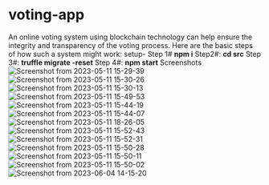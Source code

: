 # voting-app
An online voting system using blockchain technology can help ensure the integrity and transparency of the voting process. Here are the basic steps of how such a system might work:
setup- 
Step 1#
**npm i**
Step2#:
**cd src**
Step 3#:
**truffle migrate -reset**
Step 4#:
**npm start**
Screenshots
![Screenshot from 2023-05-11 15-29-39](https://github.com/A-infinity4/voting-dapp/assets/79836218/06761fe6-0d2a-47d7-91fa-36fbfab008b4)
![Screenshot from 2023-05-11 15-30-26](https://github.com/A-infinity4/voting-dapp/assets/79836218/4fa10ae8-5ec7-4689-802f-2106c0bd6b57)
![Screenshot from 2023-05-11 15-30-13](https://github.com/A-infinity4/voting-dapp/assets/79836218/92deb135-4e24-434f-840e-aaf8958e9e2d)
![Screenshot from 2023-05-11 15-49-53](https://github.com/A-infinity4/voting-dapp/assets/79836218/92b99b44-22e3-419e-946e-425c2dabc925)
![Screenshot from 2023-05-11 15-44-19](https://github.com/A-infinity4/voting-dapp/assets/79836218/e82719f6-42e3-45c0-bded-b5844b4d3c13)
![Screenshot from 2023-05-11 15-44-07](https://github.com/A-infinity4/voting-dapp/assets/79836218/5c72bd24-88a2-4b7b-9ad8-d797693bddcb)
![Screenshot from 2023-05-11 18-26-05](https://github.com/A-infinity4/voting-dapp/assets/79836218/92c0421b-8758-46df-86d0-188e55ee7661)
![Screenshot from 2023-05-11 15-52-43](https://github.com/A-infinity4/voting-dapp/assets/79836218/9431b088-7dde-42c3-bf0f-7ad32ba541f1)
![Screenshot from 2023-05-11 15-52-31](https://github.com/A-infinity4/voting-dapp/assets/79836218/acb8fbd4-bedd-4548-9f27-9ffd3941c426)
![Screenshot from 2023-05-11 15-50-28](https://github.com/A-infinity4/voting-dapp/assets/79836218/5f3a71ee-02f0-460d-9b8d-86cb2fb9f0ee)
![Screenshot from 2023-05-11 15-50-11](https://github.com/A-infinity4/voting-dapp/assets/79836218/f2a3eb6a-59d0-418a-9d36-0358a47fe849)
![Screenshot from 2023-05-11 15-50-02](https://github.com/A-infinity4/voting-dapp/assets/79836218/a725071e-941f-4071-b899-b0fc986c7696)
![Screenshot from 2023-06-04 14-15-20](https://github.com/A-infinity4/voting-dapp/assets/79836218/b4a1b198-1038-4c62-8513-069f89b5e198)

